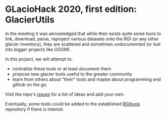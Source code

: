 # GLacioHack 2020, first edition: GlacierUtils

In the meeting it was aknowledged that while their exists quite some tools to link, 
download, parse, reproject various datasets onto the RGI (or any other glacier inventory), 
they are scattered and sometimes undocumented (or lost into bigger projects like OGGM).

In this project, we will attempt to:
- centralize these tools or at least document them
- propose new glacier tools useful to the greater community
- learn from others about "their" tools and maybe about programming and github on the go.

Visit the repo's [issues](https://github.com/GlacioHack/GlacierUtils/issues) for a list of ideas and add your own.

Eventually, some tools could be added to the established [RGItools](https://rgitools.readthedocs.io) repository if there is interest.
